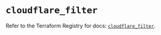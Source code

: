 # `cloudflare_filter`

Refer to the Terraform Registry for docs: [`cloudflare_filter`](https://registry.terraform.io/providers/cloudflare/cloudflare/4.47.0/docs/resources/filter).
